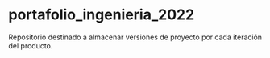# portafolio_ingenieria_2022
Repositorio destinado a almacenar versiones de proyecto por cada iteración del producto.

